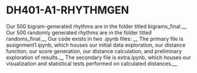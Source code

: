 # DH401-A1-RHYTHMGEN

Our 500 bigram-generated rhythms are in the folder titled bigrams_final.__
Our 500 randomly generated rhythms are in the folder titled randoms_final.__
Our code exists in two .ipynb files: __
   The primary file is assignment1.ipynb, which houses our initial data exploration, our distance function, our score generation, our distance calculation, and preliminary exploration of results.__
   The secondary file is extra.ipynb, which houses our visualization and statistical tests performed on calculated distances.__
